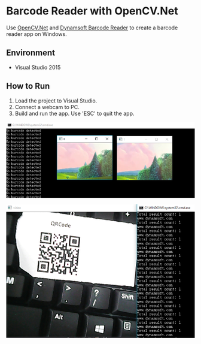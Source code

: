 # Barcode Reader with OpenCV.Net
Use [OpenCV.Net](https://www.nuget.org/packages/OpenCvSharp3-AnyCPU) and [Dynamsoft Barcode Reader](https://www.dynamsoft.com/Products/Dynamic-Barcode-Reader.aspx) to create a barcode reader app on Windows.

## Environment
* Visual Studio 2015

## How to Run
1. Load the project to Visual Studio.
2. Connect a webcam to PC.
3. Build and run the app. Use 'ESC' to quit the app.

![.NET barcode reader](screenshots/multi-rtsp.PNG)

![.NET barcode with OpenCV](screenshots/opencv-dotnet-barcode.PNG)